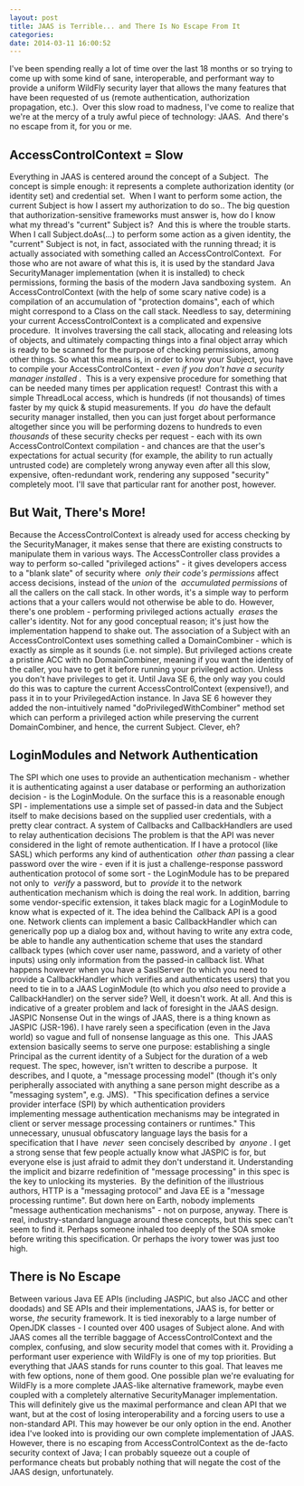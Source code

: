 ```yaml
---
layout: post
title: JAAS is Terrible... and There Is No Escape From It
categories: 
date: 2014-03-11 16:00:52
---
```

 I've been spending really a lot of time over the last 18 months or so trying to come up with some kind of sane, interoperable, and performant way to provide a uniform WildFly security layer that allows the many features that have been requested of us (remote authentication, authorization propagation, etc.).  Over this slow road to madness, I've come to realize that we're at the mercy of a truly awful piece of technology: JAAS.  And there's no escape from it, for you or me.

##  AccessControlContext = Slow

Everything in JAAS is centered around the concept of a Subject.  The concept is simple enough: it represents a complete authorization identity (or identity set) and credential set.  When I want to perform some action, the current Subject is how I assert my authorization to do so.. The big question that authorization\-sensitive frameworks must answer is, how do I know what my thread's "current" Subject is?  And this is where the trouble starts. When I call Subject.doAs(...) to perform some action as a given identity, the "current" Subject is not, in fact, associated with the running thread; it is actually associated with something called an AccessControlContext.  For those who are not aware of what this is, it is used by the standard Java SecurityManager implementation (when it is installed) to check permissions, forming the basis of the modern Java sandboxing system.  An AccessControlContext (with the help of some scary native code) is a compilation of an accumulation of "protection domains", each of which might correspond to a Class on the call stack. Needless to say, determining your current AccessControlContext is a complicated and expensive procedure.  It involves traversing the call stack, allocating and releasing lots of objects, and ultimately compacting things into a final object array which is ready to be scanned for the purpose of checking permissions, among other things. So what this means is, in order to know your Subject, you have to compile your AccessControlContext \- *even if you don't have a security manager installed* .  This is a very expensive procedure for something that can be needed many times per application request!  Contrast this with a simple ThreadLocal access, which is hundreds (if not thousands) of times faster by my quick & stupid measurements. If you  *do* have the default security manager installed, then you can just forget about performance altogether since you will be performing dozens to hundreds to even  *thousands* of these security checks per request \- each with its own AccessControlContext compilation \- and chances are that the user's expectations for actual security (for example, the ability to run actually untrusted code) are completely wrong anyway even after all this slow, expensive, often\-redundant work, rendering any supposed "security" completely moot. I'll save that particular rant for another post, however.

##  But Wait, There's More!

Because the AccessControlContext is already used for access checking by the SecurityManager, it makes sense that there are existing constructs to manipulate them in various ways. The AccessController class provides a way to perform so\-called "privileged actions" \- it gives developers access to a "blank slate" of security where  *only their code's permissions* affect access decisions, instead of the *union* of the  *accumulated permissions* of all the callers on the call stack. In other words, it's a simple way to perform actions that a your callers would not otherwise be able to do. However, there's one problem \- performing privileged actions actually  *erases* the caller's identity. Not for any good conceptual reason; it's just how the implementation happend to shake out. The association of a Subject with an AccessControlContext uses something called a DomainCombiner \- which is exactly as simple as it sounds (i.e. not simple). But privileged actions create a pristine ACC with no DomainCombiner, meaning if you want the identity of the caller, you have to get it before running your privileged action. Unless you don't have privileges to get it. Until Java SE 6, the only way you could do this was to capture the current AccessControlContext (expensive!), and pass it in to your PrivilegedAction instance. In Java SE 6 however they added the non\-intuitively named "doPrivilegedWithCombiner" method set which can perform a privileged action while preserving the current DomainCombiner, and hence, the current Subject. Clever, eh?

##  LoginModules and Network Authentication

The SPI which one uses to provide an authentication mechanism \- whether it is authenticating against a user database or performing an authorization decision \- is the LoginModule. On the surface this is a reasonable enough SPI \- implementations use a simple set of passed\-in data and the Subject itself to make decisions based on the supplied user credentials, with a pretty clear contract. A system of Callbacks and CallbackHandlers are used to relay authentication decisions The problem is that the API was never considered in the light of remote authentication. If I have a protocol (like SASL) which performs any kind of authentication  *other than* passing a clear password over the wire \- even if it is just a challenge\-response password authentication protocol of some sort \- the LoginModule has to be prepared not only to  *verify* a password, but to  *provide* it to the network authentication mechanism which is doing the real work. In addition, barring some vendor\-specific extension, it takes black magic for a LoginModule to know what is expected of it. The idea behind the Callback API is a good one. Network clients can implement a basic CallbackHandler which can generically pop up a dialog box and, without having to write any extra code, be able to handle any authentication scheme that uses the standard callback types (which cover user name, password, and a variety of other inputs) using only information from the passed\-in callback list. What happens however when you have a SaslServer (to which you need to provide a CallbackHandler which verifies and authenticates users) that you need to tie in to a JAAS LoginModule (to which you *also* need to provide a CallbackHandler) on the server side? Well, it doesn't work. At all. And this is indicative of a greater problem and lack of foresight in the JAAS design. JASPIC Nonsense Out in the wings of JAAS, there is a thing known as JASPIC (JSR\-196). I have rarely seen a specification (even in the Java world) so vague and full of nonsense language as this one.  This JAAS extension basically seems to serve one purpose: establishing a single Principal as the current identity of a Subject for the duration of a web request. The spec, however, isn't written to describe a purpose.  It describes, and I quote, a "message processing model" (though it's only peripherally associated with anything a sane person might describe as a "messaging system", e.g. JMS).  "This specification defines a service provider interface (SPI) by which authentication providers implementing message authentication mechanisms may be integrated in client or server message processing containers or runtimes." This unnecessary, unusual obfuscatory language lays the basis for a specification that I have  *never*  seen concisely described by  *anyone* . I get a strong sense that few people actually know what JASPIC is for, but everyone else is just afraid to admit they don't understand it. Understanding the implicit and bizarre redefinition of "message processing" in this spec is the key to unlocking its mysteries.  By the definition of the illustrious authors, HTTP is a "messaging protocol" and Java EE is a "message processing runtime". But down here on Earth, nobody implements "message authentication mechanisms" \- not on purpose, anyway. There is real, industry\-standard language around these concepts, but this spec can't seem to find it. Perhaps someone inhaled too deeply of the SOA smoke before writing this specification. Or perhaps the ivory tower was just too high.

##  There is No Escape

Between various Java EE APIs (including JASPIC, but also JACC and other doodads) and SE APIs and their implementations, JAAS is, for better or worse, *the* security framework. It is tied inexorably to a large number of OpenJDK classes \- I counted over 400 usages of Subject alone. And with JAAS comes all the terrible baggage of AccessControlContext and the complex, confusing, and slow security model that comes with it. Providing a performant user experience with WildFly is one of my top priorities. But everything that JAAS stands for runs counter to this goal. That leaves me with few options, none of them good. One possible plan we're evaluating for WildFly is a more complete JAAS\-like alternative framework, maybe even coupled with a completely alternative SecurityManager implementation. This will definitely give us the maximal performance and clean API that we want, but at the cost of losing interoperability and a forcing users to use a non\-standard API. This may however be our only option in the end. Another idea I've looked into is providing our own complete implementation of JAAS. However, there is no escaping from AccessControlContext as the de\-facto security context of Java; I can probably squeeze out a couple of performance cheats but probably nothing that will negate the cost of the JAAS design, unfortunately.